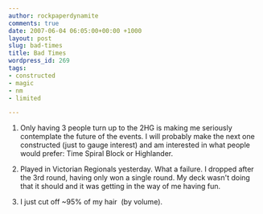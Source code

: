 ```yaml
---
author: rockpaperdynamite
comments: true
date: 2007-06-04 06:05:00+00:00 +1000
layout: post
slug: bad-times
title: Bad Times
wordpress_id: 269
tags:
- constructed
- magic
- nm
- limited

---
```


1) Only having 3 people turn up to the 2HG is making me seriously contemplate the future of the events. I will probably make the next one constructed (just to gauge interest) and am interested in what people would prefer: Time Spiral Block or Highlander.

2) Played in Victorian Regionals yesterday. What a failure. I dropped after the 3rd round, having only won a single round. My deck wasn't doing that it should and it was getting in the way of me having fun.

3) I just cut off ~95% of my hair  (by volume).
